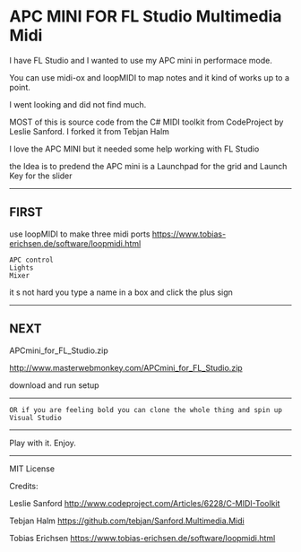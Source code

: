 APC MINI FOR FL Studio Multimedia Midi 
=======================
I have FL Studio and I wanted to use my APC mini in performace mode.

You can use midi-ox and loopMIDI to map notes and it kind of works up to a point.

I went looking and did not find much.

MOST of this is source code from the C# MIDI toolkit from CodeProject by Leslie Sanford.
I forked it from Tebjan Halm  


I love the APC MINI but it needed some help working with FL Studio

the Idea is to predend the APC mini is a Launchpad for the grid and 
Launch Key for the slider

--------------------------------------------------------------------------------------------------------
FIRST
--------------------------------------------------------------------------------------------------------

 use loopMIDI to make three midi ports 
 https://www.tobias-erichsen.de/software/loopmidi.html

    APC control
    Lights
    Mixer

it s not hard you type a name in a box and click the plus sign


--------------------------------------------------------------------------------------------------------
NEXT
--------------------------------------------------------------------------------------------------------
 APCmini_for_FL_Studio.zip

 http://www.masterwebmonkey.com/APCmini_for_FL_Studio.zip

 download and run setup

--------------------------------------------------------------------------------------------------------
    OR if you are feeling bold you can clone the whole thing and spin up Visual Studio
--------------------------------------------------------------------------------------------------------

Play with it. Enjoy.

---------------------------------------------------------------------------------------------------------
MIT License

Credits:

Leslie Sanford
http://www.codeproject.com/Articles/6228/C-MIDI-Toolkit

Tebjan Halm
https://github.com/tebjan/Sanford.Multimedia.Midi

Tobias Erichsen
https://www.tobias-erichsen.de/software/loopmidi.html
